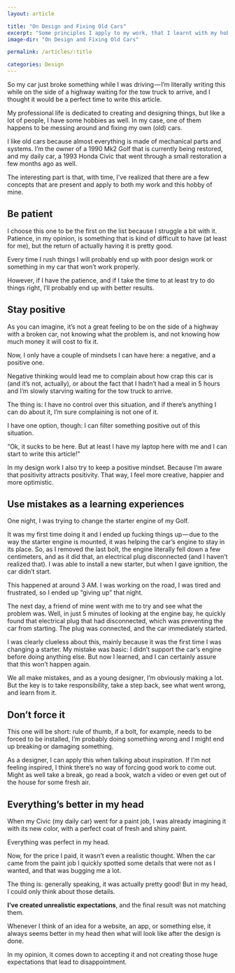 ```yaml
---
layout: article

title: "On Design and Fixing Old Cars"
excerpt: "Some principles I apply to my work, that I learnt with my hobby."
image-dir: "On Design and Fixing Old Cars"

permalink: /articles/:title

categories: Design
---
```


So my car just broke something while I was driving — I’m literally writing this while on the side of a highway waiting for the tow truck to arrive, and I thought it would be a perfect time to write this article.

My professional life is dedicated to creating and designing things, but like a lot of people, I have some hobbies as well. In my case, one of them happens to be messing around and fixing my own (old) cars.

I like old cars because almost everything is made of mechanical parts and systems. I’m the owner of a 1990 Mk2 Golf that is currently being restored, and my daily car, a 1993 Honda Civic that went through a small restoration a few months ago as well.

The interesting part is that, with time, I’ve realized that there are a few concepts that are present and apply to both my work and this hobby of mine.


## Be patient
I choose this one to be the first on the list because I struggle a bit with it. Patience, in my opinion, is something that is kind of difficult to have (at least for me), but the return of actually having it is pretty good.

Every time I rush things I will probably end up with poor design work or something in my car that won’t work properly.

However, if I have the patience, and if I take the time to at least try to do things right, I’ll probably end up with better results.


## Stay positive
As you can imagine, it’s not a great feeling to be on the side of a highway with a broken car, not knowing what the problem is, and not knowing how much money it will cost to fix it.

Now, I only have a couple of mindsets I can have here: a negative, and a positive one.

Negative thinking would lead me to complain about how crap this car is (and it’s not, actually), or about the fact that I hadn’t had a meal in 5 hours and I’m slowly starving waiting for the tow truck to arrive.

The thing is: I have no control over this situation, and if there’s anything I can do about it, I’m sure complaining is not one of it.

I have one option, though: I can filter something positive out of this situation.

“Ok, it sucks to be here. But at least I have my laptop here with me and I can start to write this article!”

In my design work I also try to keep a positive mindset. Because I’m aware that positivity attracts positivity. That way, I feel more creative, happier and more optimistic.


## Use mistakes as a learning experiences
One night, I was trying to change the starter engine of my Golf.

It was my first time doing it and I ended up fucking things up — due to the way the starter engine is mounted, it was helping the car’s engine to stay in its place. So, as I removed the last bolt, the engine literally fell down a few centimeters, and as it did that, an electrical plug disconnected (and I haven’t realized that). I was able to install a new starter, but when I gave ignition, the car didn’t start.

This happened at around 3 AM. I was working on the road, I was tired and frustrated, so I ended up “giving up” that night.

The next day, a friend of mine went with me to try and see what the problem was. Well, in just 5 minutes of looking at the engine bay, he quickly found that electrical plug that had disconnected, which was preventing the car from starting. The plug was connected, and the car immediately started.

I was clearly clueless about this, mainly because it was the first time I was changing a starter. My mistake was basic: I didn’t support the car’s engine before doing anything else. But now I learned, and I can certainly assure that this won’t happen again.

We all make mistakes, and as a young designer, I’m obviously making a lot. But the key is to take responsibility, take a step back, see what went wrong, and learn from it.


## Don’t force it
This one will be short: rule of thumb, if a bolt, for example, needs to be forced to be installed, I’m probably doing something wrong and I might end up breaking or damaging something.

As a designer, I can apply this when talking about inspiration. If I’m not feeling inspired, I think there’s no way of forcing good work to come out. Might as well take a break, go read a book, watch a video or even get out of the house for some fresh air.


## Everything’s better in my head
When my Civic (my daily car) went for a paint job, I was already imagining it with its new color, with a perfect coat of fresh and shiny paint.

Everything was perfect in my head.

Now, for the price I paid, it wasn’t even a realistic thought. When the car came from the paint job I quickly spotted some details that were not as I wanted, and that was bugging me a lot.

The thing is: generally speaking, it was actually pretty good! But in my head, I could only think about those details.

**I’ve created unrealistic expectations**, and the final result was not matching them.

Whenever I think of an idea for a website, an app, or something else, it always seems better in my head then what will look like after the design is done.

In my opinion, it comes down to accepting it and not creating those huge expectations that lead to disappointment.